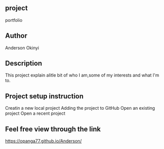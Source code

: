 ## project
portfolio
## Author
Anderson Okinyi
## Description
This project explain alitle bit of who I am,some of my interests and what I'm to.
## Project setup instruction
Creatin a new local project
Adding the project to GitHub
Open an existing project
Open a recent project
## Feel free view through the link
https://opanga77.github.io/Anderson/
